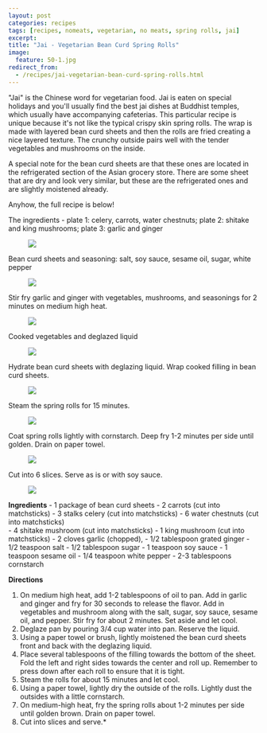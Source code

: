 ```yaml
---
layout: post
categories: recipes
tags: [recipes, nomeats, vegetarian, no meats, spring rolls, jai]
excerpt: 
title: "Jai - Vegetarian Bean Curd Spring Rolls"
image:
  feature: 50-1.jpg
redirect_from: 
  - /recipes/jai-vegetarian-bean-curd-spring-rolls.html
---
```


"Jai" is the Chinese word for vegetarian food.  Jai is eaten on special holidays and you'll usually find the best jai dishes at Buddhist temples, which usually have accompanying cafeterias. This particular recipe is unique because it's not like the typical crispy skin spring rolls. The wrap is made with layered bean curd sheets and then the rolls are fried creating a nice layered texture.  The crunchy outside pairs well with the tender vegetables and mushrooms on the inside.

A special note for the bean curd sheets are that these ones are located in the refrigerated section of the Asian grocery store.  There are some sheet that are dry and look very similar, but these are the refrigerated ones and are slightly moistened already.

Anyhow, the full recipe is below!

The ingredients - plate 1: celery, carrots, water chestnuts; plate 2: shitake and king mushrooms; plate 3:  garlic and ginger

<figure> <img src='/images/50-2.jpg'> </figure>

Bean curd sheets and seasoning: salt, soy sauce, sesame oil, sugar, white pepper

<figure> <img src='/images/50-3.jpg'> </figure>

Stir fry garlic and ginger with vegetables, mushrooms, and seasonings for 2 minutes on medium high heat.

<figure> <img src='/images/50-4.jpg'> </figure>

Cooked vegetables and deglazed liquid

<figure> <img src='/images/50-5.jpg'> </figure>

Hydrate bean curd sheets with deglazing liquid.  Wrap cooked filling in bean curd sheets.

<figure> <img src='/images/50-6.jpg'> </figure>

Steam the spring rolls for 15 minutes.

<figure> <img src='/images/50-7.jpg'> </figure>

Coat spring rolls lightly with cornstarch. Deep fry 1-2 minutes per side until golden.  Drain on paper towel.

<figure> <img src='/images/50-8.jpg'> </figure>

Cut into 6 slices.  Serve as is or with soy sauce.

<figure> <img src='/images/50-9.jpg'> </figure>
<section class='recipe'>
<p><strong>Ingredients</strong>
- 1 package of bean curd sheets
- 2 carrots (cut into matchsticks)
- 3 stalks celery (cut into matchsticks)
- 6 water chestnuts (cut into matchsticks)<br/>- 4 shitake mushroom (cut into matchsticks)
- 1 king mushroom (cut into matchsticks)
- 2 cloves garlic (chopped), 
- 1/2 tablespoon grated ginger
- 1/2 teaspoon salt
- 1/2 tablespoon sugar
- 1 teaspoon soy sauce
- 1 teaspoon sesame oil
- 1/4 teaspoon white pepper
- 2-3 tablespoons cornstarch</p>

<p><strong>Directions</strong></p>

<ol><li>On medium high heat, add 1-2 tablespoons of oil to pan.  Add in garlic and ginger and fry for 30 seconds to release the flavor.  Add in vegetables and mushroom along with the salt, sugar, soy sauce, sesame oil, and pepper.  Stir fry for about 2 minutes.  Set aside and let cool.</li><li>Deglaze pan by pouring 3/4 cup water into pan.  Reserve the liquid.</li><li>Using a paper towel or brush, lightly moistened the bean curd sheets  front and back with the deglazing liquid.</li><li>Place several tablespoons of the filling towards the bottom of the sheet.  Fold the left and right sides towards the center and roll up.  Remember to press down after each roll to ensure that it is tight.  </li><li>Steam the rolls for about 15 minutes and let cool.</li><li>Using a paper towel, lightly dry the outside of the rolls.  Lightly dust the outsides with a little cornstarch.</li><li>On medium-high heat, fry the spring rolls about 1-2 minutes per side until golden brown.  Drain on paper towel.</li><li>Cut into slices and serve.*</li></ol></section>